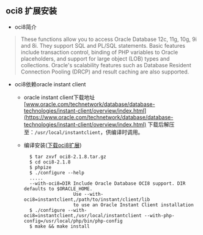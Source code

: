 ## oci8 扩展安装
- oci8简介
> These functions allow you to access Oracle Database 12c, 11g, 10g, 9i and 8i. They support SQL and PL/SQL statements. Basic features include transaction control, binding of PHP variables to Oracle placeholders, and support for large object (LOB) types and collections. Oracle's scalability features such as Database Resident Connection Pooling (DRCP) and result caching are also supported.

- oci8依赖oracle instant client
	- oracle instant client下载地址
		[www.oracle.com/technetwork/database/database-technologies/instant-client/overview/index.html](https://www.oracle.com/technetwork/database/database-technologies/instant-client/overview/index.html)
        下载后解压至：`/usr/local/instantclient`，供编译时调用。
    - 编译安装([下载oci8扩展](http://pecl.php.net/package/oci8))
    		
    		$ tar zxvf oci8-2.1.8.tar.gz 
            $ cd oci8-2.1.8
            $ phpize
            $ ./configure --help
            .....
            --with-oci8=DIR Include Oracle Database OCI8 support. DIR defaults to $ORACLE_HOME.
                            Use --with-oci8=instantclient,/path/to/instant/client/lib
                            to use an Oracle Instant Client installation
            $ ./configure --with-oci8=instantclient,/usr/local/instantclient --with-php-config=/usr/local/php/bin/php-config
            $ make && make install
           